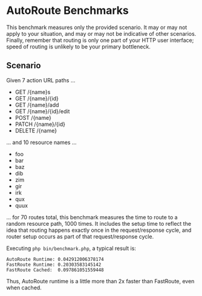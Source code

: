 # AutoRoute Benchmarks

This benchmark measures only the provided scenario. It may or may not apply to
your situation, and may or may not be indicative of other scenarios. Finally,
remember that routing is only one part of your HTTP user interface; speed of
routing is unlikely to be your primary bottleneck.

## Scenario

Given 7 action URL paths ...

- GET /{name}s
- GET /{name}/{id}
- GET /{name}/add
- GET /{name}/{id}/edit
- POST /{name}
- PATCH /{name}/{id}
- DELETE /{name}

... and 10 resource names ...

- foo
- bar
- baz
- dib
- zim
- gir
- irk
- qux
- quux

... for 70 routes total, this benchmark measures the time to route to a random
resource path, 1000 times. It includes the setup time to reflect the idea that
routing happens exactly once in the request/response cycle, and router setup
occurs as part of that request/response cycle.

Executing `php bin/benchmark.php`, a typical result is:

    AutoRoute Runtime: 0.042912006378174
    FastRoute Runtime: 0.20303583145142
    FastRoute Cached:  0.097861051559448

Thus, AutoRoute runtime is a little more than 2x faster than FastRoute, even
when cached.
